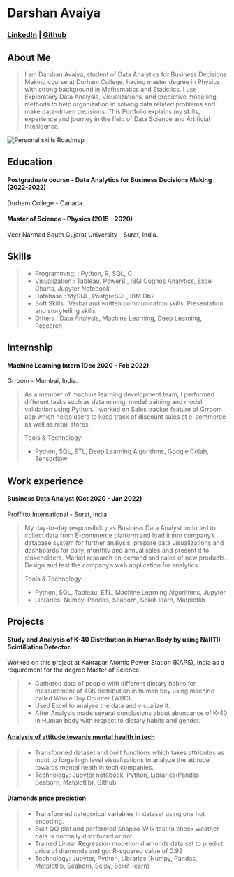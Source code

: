# Darshan Avaiya

### [LinkedIn](https://www.linkedin.com/in/darshanavaiya) |  [Github](https://github.com/idarshan07)

## About Me
> I am Darshan Avaiya, student of Data Analytics for Business Decisions Making course at Durham College, having master degree in Physics with strong background in Mathematics and Statistics. I use Exploratory Data Analysis, Visualizations, and predictive modelling methods to help organization in solving data related problems and make data-driven decisions. This Portfolio explains my skills, experience and journey in the field of Data Science and Artificial Intelligence.

![Personal skills Roadmap](/Portfolio/Personal%20Roadmap.jpg)
## Education
#### Postgraduate course - Data Analytics for Business Decisions Making (2022-2022)
Durham College - Canada.
 
#### Master of Science - Physics (2015 - 2020)
Veer Narmad South Gujarat University - Surat, India.

## Skills
> - Programming:  : Python, R, SQL, C
> - Visualization : Tableau, PowerBI, IBM Cognos Analytics, Excel Charts, Jupyter Notebook
> - Database      : MySQL, PostgreSQL, IBM Db2
> - Soft Skills   : Verbal and written communication skills, Presentation and storytelling skills
> - Others        : Data Analysis, Machine Learning, Deep Learning, Research

## Internship
#### Machine Learning Intern (Dec 2020 - Feb 2022)
Grroom - Mumbai, India.

> As a member of machine learning development team, I performed different tasks such as data mining, model training and model validation using Python. I worked on Sales tracker feature of Grroom app which helps users to keep track of discount sales at e-commerce as well as retail stores.
> 
> Tools & Technology:
> - Python, SQL, ETL, Deep Learning Algorithms, Google Colab, Tensorflow

## Work experience
#### Business Data Analyst (Oct 2020 - Jan 2022)
Proffitto International - Surat, India.

> My day-to-day responsibility as Business Data Analyst included to collect data from E-commerce platform and load it into company’s database system for further analysis, prepare data visualizations and dashboards for daily, monthly and annual sales and present it to stakeholders. Market research on demand and sales of new products. Design and test the company’s web application for analytics.
> 
> Tools & Technology:
> - Python, SQL, Tableau, ETL, Machine Learning Algorithms, Jupyter
> - Libraries: Numpy, Pandas, Seaborn, Scikit-learn, Matplotlib

## Projects
#### Study and Analysis of K-40 Distribution in Human Body by using NaI(Tl) Scintillation Detector.
Worked on this project at Kakrapar Atomic Power Station (KAPS), India as a requirement for the degree Master of Science.

>- Gathered data of people with different dietary habits for measurement of 40K distribution in human boy using machine called Whole Boy Counter (WBC).
>- Used Excel to analyse the data and visualize it.
>- After Analysis made several conclusions about abundance of K-40 in Human body with respect to dietary habits and gender.

#### [Analysis of attitude towards mental health in tech](https://github.com/idarshan07/Analysis-of-attitude-towards-mental-health-in-tech)
>- Transformed dataset and built functions which takes attributes as input to forge high level visualizations to analyze the attitude towards mental heath in tech companies.
>- Technology: Jupyter notebook, Python, Libraries(Pandas, Seaborn, Matplotlib), Github

#### [Diamonds price prediction](https://github.com/idarshan07/Linear-Regression)
>- Transformed categorical variables in dataset using one hot encoding.
>- Built QQ plot and performed Shapiro-Wilk test to check weather data is normally distributed or not.
>- Trained Linear Regression model on diamonds data set to predict price of diamonds and got R-squared value of 0.92
>- Technology: Jupyter, Python, Libraries (Numpy, Pandas, Matplotlib, Seaborn, Scipy, Scikit-learn)
